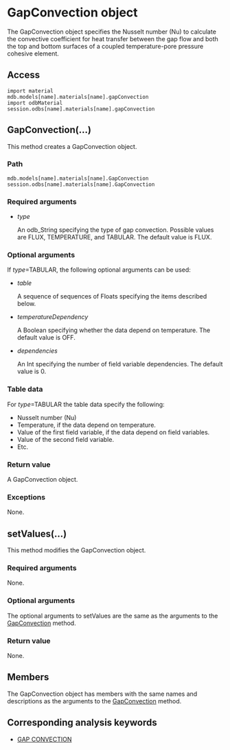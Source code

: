 # GapConvection object

The GapConvection object specifies the Nusselt number (Nu) to calculate the convective coefficient for heat transfer between the gap flow and both the top and bottom surfaces of a coupled temperature-pore pressure cohesive element.

## Access

```
import material
mdb.models[name].materials[name].gapConvection
import odbMaterial
session.odbs[name].materials[name].gapConvection
```

## GapConvection(...)



This method creates a GapConvection object.



### Path

```
mdb.models[name].materials[name].GapConvection
session.odbs[name].materials[name].GapConvection
```

### Required arguments

- *type*

  An odb_String specifying the type of gap convection. Possible values are FLUX, TEMPERATURE, and TABULAR. The default value is FLUX.

### Optional arguments

If *type*=TABULAR, the following optional arguments can be used:

- *table*

  A sequence of sequences of Floats specifying the items described below.

- *temperatureDependency*

  A Boolean specifying whether the data depend on temperature. The default value is OFF.

- *dependencies*

  An Int specifying the number of field variable dependencies. The default value is 0.

### Table data

For *type*=TABULAR the table data specify the following:

- Nusselt number (Nu)
- Temperature, if the data depend on temperature.
- Value of the first field variable, if the data depend on field variables.
- Value of the second field variable.
- Etc.

### Return value

A GapConvection object.

### Exceptions

None.



## setValues(...)



This method modifies the GapConvection object.



### Required arguments

None.

### Optional arguments

The optional arguments to setValues are the same as the arguments to the [GapConvection](https://help.3ds.com/2022/english/DSSIMULIA_Established/SIMACAEKERRefMap/simaker-c-gapconvectionpyc.htm?ContextScope=all#simaker-gapconvectiongapconvectionpyc) method.

### Return value

None.



## Members

The GapConvection object has members with the same names and descriptions as the arguments to the [GapConvection](https://help.3ds.com/2022/english/DSSIMULIA_Established/SIMACAEKERRefMap/simaker-c-gapflowpyc.htm?ContextScope=all#simaker-gapflowgapflowpyc) method.



## Corresponding analysis keywords

- [GAP CONVECTION](https://help.3ds.com/2022/english/DSSIMULIA_Established/SIMACAEKEYRefMap/simakey-r-gapconvection.htm?ContextScope=all#simakey-r-gapconvection)
